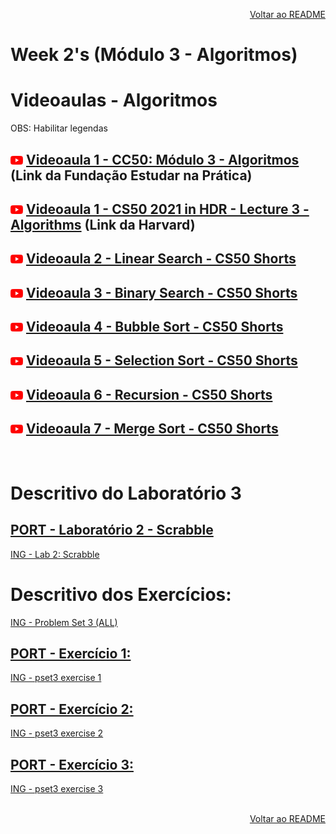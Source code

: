 <p align="right">
   <a href="https://patyfil.github.io/cs50-cc50-harvard/">Voltar ao README</a>
</p>

# Week 2's (Módulo 3 - Algoritmos)  
# Videoaulas - Algoritmos  

<p>OBS: Habilitar legendas</p>

## <img src="assets/youtube.svg" width=20 /> [Videoaula 1 - CC50: Módulo 3 - Algoritmos](https://www.youtube.com/watch?v=oBOTNWx0EzY) (Link da Fundação Estudar na Prática)  

## <img src="assets/youtube.svg" width=20 /> [Videoaula 1 - CS50 2021 in HDR - Lecture 3 - Algorithms](https://www.youtube.com/watch?v=yb0PY3LX2x8&t=2s) (Link da Harvard)  

## <img src="assets/youtube.svg" width=20 /> [Videoaula 2 - Linear Search - CS50 Shorts](https://www.youtube.com/watch?v=TwsgCHYmbbA&t=4s)  

## <img src="assets/youtube.svg" width=20 /> [Videoaula 3 - Binary Search - CS50 Shorts](https://www.youtube.com/watch?v=T98PIp4omUA&t=1s)  

## <img src="assets/youtube.svg" width=20 /> [Videoaula 4 - Bubble Sort - CS50 Shorts](https://www.youtube.com/watch?v=RT-hUXUWQ2I)  

## <img src="assets/youtube.svg" width=20 /> [Videoaula 5 - Selection Sort - CS50 Shorts](https://www.youtube.com/watch?v=3hH8kTHFw2A)  

## <img src="assets/youtube.svg" width=20 /> [Videoaula 6 - Recursion - CS50 Shorts](https://www.youtube.com/watch?v=mz6tAJMVmfM)  

## <img src="assets/youtube.svg" width=20 /> [Videoaula 7 - Merge Sort - CS50 Shorts](https://www.youtube.com/watch?v=Ns7tGNbtvV4&t=1s)  

&nbsp;

# Descritivo do Laboratório 3

## [PORT - Laboratório 2 - Scrabble](https://patyfil.github.io/cs50-cc50-harvard/semana3/sort)  
[ING - Lab 2: Scrabble](https://cs50.harvard.edu/x/2023/labs/3/) 


# Descritivo dos Exercícios: 
[ING - Problem Set 3 (ALL)](https://cs50.harvard.edu/x/2023/psets/3/)  

## [PORT - Exercício 1: ](https://patyfil.github.io/cs50-cc50-harvard/semana3/)  
[ING - pset3 exercise 1](https://cs50.harvard.edu/x/2023/psets/3//)  

## [PORT - Exercício 2: ](https://patyfil.github.io/cs50-cc50-harvard/semana3/)  
[ING - pset3 exercise 2](https://cs50.harvard.edu/x/2023/psets/3//)  

## [PORT - Exercício 3: ](https://patyfil.github.io/cs50-cc50-harvard/semana3/)  
[ING - pset3 exercise 3](https://cs50.harvard.edu/x/2023/psets/3//)  
<br>


<p align="right">
   <a href="https://patyfil.github.io/cs50-cc50-harvard/">Voltar ao README</a>
</p>